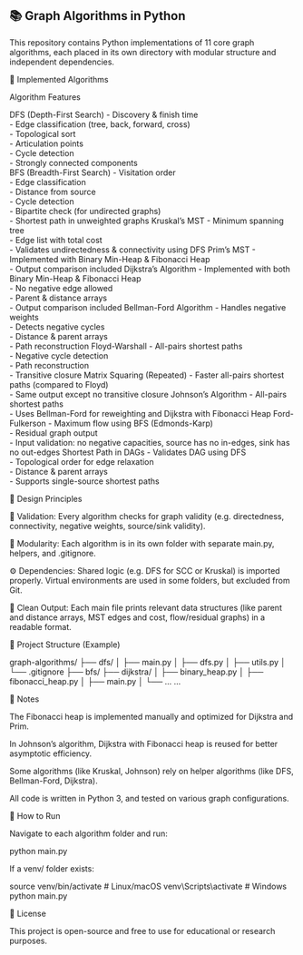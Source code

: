 ## 📚 Graph Algorithms in Python

This repository contains Python implementations of 11 core graph algorithms, each placed in its own directory with modular structure and independent dependencies.

🚀 Implemented Algorithms

Algorithm	Features

DFS (Depth-First Search)	- Discovery & finish time<br>- Edge classification (tree, back, forward, cross)<br>- Topological sort<br>- Articulation points<br>- Cycle detection<br>- Strongly connected components\
BFS (Breadth-First Search)	- Visitation order<br>- Edge classification<br>- Distance from source<br>- Cycle detection<br>- Bipartite check (for undirected graphs)<br>- Shortest path in unweighted graphs
Kruskal’s MST	- Minimum spanning tree<br>- Edge list with total cost<br>- Validates undirectedness & connectivity using DFS
Prim’s MST	- Implemented with Binary Min-Heap & Fibonacci Heap<br>- Output comparison included
Dijkstra’s Algorithm	- Implemented with both Binary Min-Heap & Fibonacci Heap<br>- No negative edge allowed<br>- Parent & distance arrays<br>- Output comparison included
Bellman-Ford Algorithm	- Handles negative weights<br>- Detects negative cycles<br>- Distance & parent arrays<br>- Path reconstruction
Floyd-Warshall	- All-pairs shortest paths<br>- Negative cycle detection<br>- Path reconstruction<br>- Transitive closure
Matrix Squaring (Repeated)	- Faster all-pairs shortest paths (compared to Floyd)<br>- Same output except no transitive closure
Johnson’s Algorithm	- All-pairs shortest paths<br>- Uses Bellman-Ford for reweighting and Dijkstra with Fibonacci Heap
Ford-Fulkerson	- Maximum flow using BFS (Edmonds-Karp)<br>- Residual graph output<br>- Input validation: no negative capacities, source has no in-edges, sink has no out-edges
Shortest Path in DAGs	- Validates DAG using DFS<br>- Topological order for edge relaxation<br>- Distance & parent arrays<br>- Supports single-source shortest paths


🧠 Design Principles

🧪 Validation: Every algorithm checks for graph validity (e.g. directedness, connectivity, negative weights, source/sink validity).

🧩 Modularity: Each algorithm is in its own folder with separate main.py, helpers, and .gitignore.

⚙ Dependencies: Shared logic (e.g. DFS for SCC or Kruskal) is imported properly. Virtual environments are used in some folders, but excluded from Git.

🧵 Clean Output: Each main file prints relevant data structures (like parent and distance arrays, MST edges and cost, flow/residual graphs) in a readable format.


📁 Project Structure (Example)

graph-algorithms/
├── dfs/
│   ├── main.py
│   ├── dfs.py
│   ├── utils.py
│   └── .gitignore
├── bfs/
├── dijkstra/
│   ├── binary_heap.py
│   ├── fibonacci_heap.py
│   ├── main.py
│   └── ...
...

📌 Notes

The Fibonacci heap is implemented manually and optimized for Dijkstra and Prim.

In Johnson’s algorithm, Dijkstra with Fibonacci heap is reused for better asymptotic efficiency.

Some algorithms (like Kruskal, Johnson) rely on helper algorithms (like DFS, Bellman-Ford, Dijkstra).

All code is written in Python 3, and tested on various graph configurations.


🧪 How to Run

Navigate to each algorithm folder and run:

python main.py

If a venv/ folder exists:

source venv/bin/activate  # Linux/macOS
venv\Scripts\activate     # Windows
python main.py

📄 License

This project is open-source and free to use for educational or research purposes.
